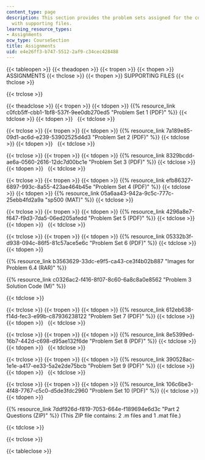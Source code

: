 ```yaml
---
content_type: page
description: This section provides the problem sets assigned for the course along
  with supporting files.
learning_resource_types:
- Assignments
ocw_type: CourseSection
title: Assignments
uid: e4e26ff3-b747-5512-2af9-c34cec428488
---
```


{{< tableopen >}}
{{< theadopen >}}
{{< tropen >}}
{{< thopen >}}
ASSIGNMENTS
{{< thclose >}}
{{< thopen >}}
SUPPORTING FILES
{{< thclose >}}

{{< trclose >}}

{{< theadclose >}}
{{< tropen >}}
{{< tdopen >}}
{{% resource_link c0fcb5ff-cbb1-1bf8-537f-9ee0db270ed5 "Problem Set 1 (PDF)" %}}
{{< tdclose >}}
{{< tdopen >}}
 
{{< tdclose >}}

{{< trclose >}}
{{< tropen >}}
{{< tdopen >}}
{{% resource_link 7a189e85-09d1-ac6d-e239-53902525d4d3 "Problem Set 2 (PDF)" %}}
{{< tdclose >}}
{{< tdopen >}}
 
{{< tdclose >}}

{{< trclose >}}
{{< tropen >}}
{{< tdopen >}}
{{% resource_link 8329bcdd-ae6a-0560-2616-12dc7d00bc1e "Problem Set 3 (PDF)" %}}
{{< tdclose >}}
{{< tdopen >}}
 
{{< tdclose >}}

{{< trclose >}}
{{< tropen >}}
{{< tdopen >}}
{{% resource_link efb86327-6897-993c-8a55-423ae464b45e "Problem Set 4 (PDF)" %}}
{{< tdclose >}}
{{< tdopen >}}
{{% resource_link 05a6aa43-942a-9c5c-777c-25ebb4fd2a9a "sp500 (MAT)" %}}
{{< tdclose >}}

{{< trclose >}}
{{< tropen >}}
{{< tdopen >}}
{{% resource_link 4296a8e7-f647-f9d3-7da5-06ed205afedd "Problem Set 5 (PDF)" %}}
{{< tdclose >}}
{{< tdopen >}}
 
{{< tdclose >}}

{{< trclose >}}
{{< tropen >}}
{{< tdopen >}}
{{% resource_link 05332b3f-d938-094c-86f5-81c57ace5e6c "Problem Set 6 (PDF)" %}}
{{< tdclose >}}
{{< tdopen >}}


{{% resource_link b3563629-33dc-e9f5-ca43-ce3f4b02b887 "Images for Problem 6.4 (RAR)" %}}

{{% resource_link c0326ac2-f416-8f07-8c60-6a8c8a0e8562 "Problem 3 Solution Code (M)" %}}


{{< tdclose >}}

{{< trclose >}}
{{< tropen >}}
{{< tdopen >}}
{{% resource_link 612eb638-f14d-fec3-e99b-c87936238122 "Problem Set 7 (PDF)" %}}
{{< tdclose >}}
{{< tdopen >}}
 
{{< tdclose >}}

{{< trclose >}}
{{< tropen >}}
{{< tdopen >}}
{{% resource_link 8e5399ed-16b7-442d-c698-d95ae132f6de "Problem Set 8 (PDF)" %}}
{{< tdclose >}}
{{< tdopen >}}
 
{{< tdclose >}}

{{< trclose >}}
{{< tropen >}}
{{< tdopen >}}
{{% resource_link 390528ac-1e1e-a417-ee33-5a2e2de75bcb "Problem Set 9 (PDF)" %}}
{{< tdclose >}}
{{< tdopen >}}
 
{{< tdclose >}}

{{< trclose >}}
{{< tropen >}}
{{< tdopen >}}
{{% resource_link 106c6be3-4f48-7767-c5c0-d5de3fdc2960 "Problem Set 10 (PDF)" %}}
{{< tdclose >}}
{{< tdopen >}}


{{% resource_link 7ddf926d-f819-7053-664e-f189694e6d3c "Part 2 Questions (ZIP)" %}} (This ZIP file contains: 2 .m files and 1 .mat file.)


{{< tdclose >}}

{{< trclose >}}

{{< tableclose >}}